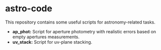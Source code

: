# astro-code

This repository contains some useful scripts for astronomy-related tasks.

- **ap_phot:** Script for aperture photometry with realistic errors based on empty apertures measurements.
- **uv_stack:** Script for uv-plane stacking.

